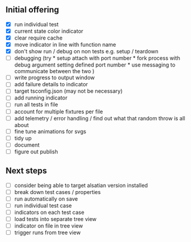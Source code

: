 ## Initial offering

- [x] run individual test
- [x] current state color indicator
- [x] clear require cache
- [x] move indicator in line with function name
- [x] don't show run / debug on non tests e.g. setup / teardown
- [ ] debugging (try
                    * setup attach with port number
                    * fork process with debug argument setting defined port number
                    * use messaging to communicate between the two
                )
- [ ] write progress to output window
- [ ] add failure details to indicator
- [ ] target tsconfig.json (may not be necessary)
- [ ] add running indicator
- [ ] run all tests in file
- [ ] account for multiple fixtures per file
- [ ] add telemetry / error handling / find out what that random throw is all about
- [ ] fine tune animations for svgs
- [ ] tidy up
- [ ] document
- [ ] figure out publish

## Next steps

- [ ] consider being able to target alsatian version installed
- [ ] break down test cases / properties
- [ ] run automatically on save
- [ ] run individual test case
- [ ] indicators on each test case
- [ ] load tests into separate tree view
- [ ] indicator on file in tree view
- [ ] trigger runs from tree view
